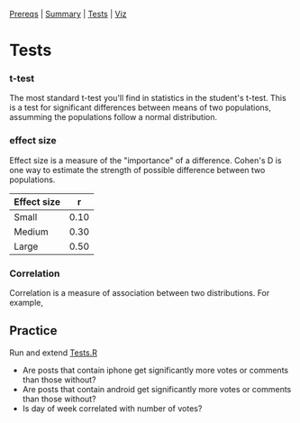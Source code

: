 [Prereqs](https://github.com/REU-SOS/Stats/blob/master/Prereqs.md#prereqs) | [Summary](https://github.com/REU-SOS/Stats/blob/master/Summary.md#summary) | [Tests](https://github.com/REU-SOS/Stats/blob/master/Tests.md#tests) | [Viz](https://github.com/REU-SOS/Stats/blob/master/Viz.md#viz)

# Tests

### t-test

The most standard t-test you'll find in statistics in the student's t-test. This is a test for significant differences between means of two populations, assumming the populations follow a normal distribution.

### effect size

Effect size is a measure of the "importance" of a difference. Cohen's D is one way to estimate the strength of possible difference between two populations.

| Effect size	| r   |
| ----------- | --  |
| Small       |	0.10|
| Medium	    | 0.30|
| Large	      | 0.50|

### Correlation

Correlation is a measure of association between two distributions. For example, 

## Practice

Run and extend [Tests.R](https://github.com/REU-SOS/Stats/blob/master/src/tests.R)

* Are posts that contain iphone get significantly more votes or comments than those without?
* Are posts that contain android get significantly more votes or comments than those without?
* Is day of week correlated with number of votes?

